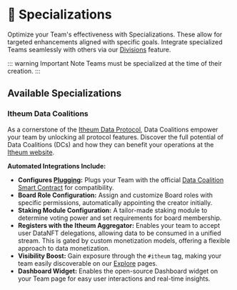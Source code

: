 # 🎯 Specializations

Optimize your Team's effectiveness with Specializations. These allow for targeted enhancements aligned with specific goals. Integrate specialized Teams seamlessly with others via our [Divisions](./setup.md#declare-a-division) feature.

::: warning Important Note
Teams must be specialized at the time of their creation.
:::

## Available Specializations

### Itheum Data Coalitions

As a cornerstone of the [Itheum Data Protocol](https://www.itheum.io/product#coaliation-daos), Data Coalitions empower your team by unlocking all protocol features. Discover the full potential of Data Coalitions (DCs) and how they can benefit your operations at the [Itheum website](https://itheum.io).

**Automated Integrations Include:**

- **Configures [Plugging](../teams/plugging.md):** Plugs your Team with the official [Data Coalition Smart Contract](https://github.com/Itheum/data-coalition-sc) for compatibility.
- **Board Role Configuration:** Assign and customize Board roles with specific permissions, automatically appointing the creator initially.
- **Staking Module Configuration:** A tailor-made staking module to determine voting power and set requirements for board membership.
- **Registers with the Itheum Aggregator:** Enables your team to accept user DataNFT delegations, allowing data to be consumed in a unified stream. This is gated by custom monetization models, offering a flexible approach to data monetization.
- **Visibility Boost:** Gain exposure through the `#itheum` tag, making your team easily discoverable on our [Explore](https://peerme.io/explore) pages.
- **Dashboard Widget:** Enables the open-source Dashboard widget on your Team page for easy user interactions and real-time insights.
